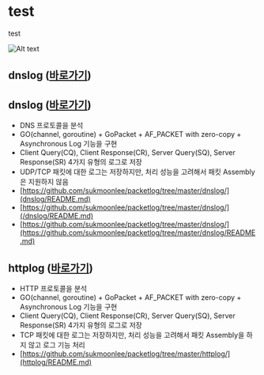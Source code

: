 # test
test 

![Alt text](/docs/intro.png "Packetlog Introduce")

## dnslog ([바로가기](/dnslog/README.md))
## dnslog ([바로가기](dnslog/README.md))
* DNS 프로토콜을 분석
* GO(channel, goroutine) + GoPacket + AF_PACKET with zero-copy + Asynchronous Log 기능을 구현
* Client Query(CQ), Client Response(CR), Server Query(SQ), Server Response(SR) 4가지 유형의 로그로 저장
* UDP/TCP 패킷에 대한 로그는 저장하지만, 처리 성능을 고려해서 패킷 Assembly은 지원하지 않음
* [https://github.com/sukmoonlee/packetlog/tree/master/dnslog/](dnslog/README.md)
* [https://github.com/sukmoonlee/packetlog/tree/master/dnslog/](/dnslog/README.md)
* [https://github.com/sukmoonlee/packetlog/tree/master/dnslog/](https://github.com/sukmoonlee/packetlog/tree/master/dnslog/README.md)

## httplog ([바로가기](httplog/README.md))
* HTTP 프로토콜을 분석
* GO(channel, goroutine) + GoPacket + AF_PACKET with zero-copy + Asynchronous Log 기능을 구현
* Client Query(CQ), Client Response(CR), Server Query(SQ), Server Response(SR) 4가지 유형의 로그로 저장
* TCP 패킷에 대한 로그는 저장하지만, 처리 성능을 고려해서 패킷 Assembly을 하지 않고 로그 기능 처리
* [https://github.com/sukmoonlee/packetlog/tree/master/httplog/](httplog/README.md)
